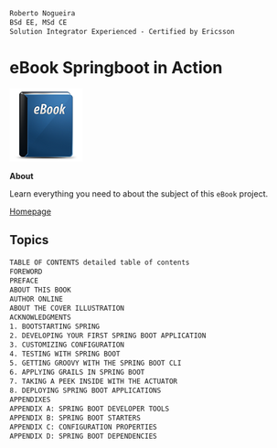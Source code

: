 ```
Roberto Nogueira  
BSd EE, MSd CE
Solution Integrator Experienced - Certified by Ericsson
```
# eBook Springboot in Action

![ebook image](images/ebook.png)

**About**

Learn everything you need to about the subject of this `eBook` project.

[Homepage](https://www.manning.com/books/spring-boot-in-action)

## Topics
```
TABLE OF CONTENTS detailed table of contents
FOREWORD
PREFACE
ABOUT THIS BOOK
AUTHOR ONLINE
ABOUT THE COVER ILLUSTRATION
ACKNOWLEDGMENTS
1. BOOTSTARTING SPRING
2. DEVELOPING YOUR FIRST SPRING BOOT APPLICATION
3. CUSTOMIZING CONFIGURATION
4. TESTING WITH SPRING BOOT
5. GETTING GROOVY WITH THE SPRING BOOT CLI
6. APPLYING GRAILS IN SPRING BOOT
7. TAKING A PEEK INSIDE WITH THE ACTUATOR
8. DEPLOYING SPRING BOOT APPLICATIONS
APPENDIXES
APPENDIX A: SPRING BOOT DEVELOPER TOOLS
APPENDIX B: SPRING BOOT STARTERS
APPENDIX C: CONFIGURATION PROPERTIES
APPENDIX D: SPRING BOOT DEPENDENCIES
```
